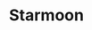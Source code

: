 ---
title: Starmoon
date: 
draft: false

# descripcion
description : Luna detalle estrellas

materials: Plata 925

color: Plateado

dimensions: 1,1 cm

code: 01-03-0270

type: "Aros"

categories: []

# Images
# first image will be shown in the product page
images:
  # - image: "images/path_to_image"
  # La ubicacion de las imagenes es imagenes/Aros/Aros.Microcubic/01-03-0270-starmoon
  - image: "./images/aros/microcubic/01-03-0270-luna-detalle-estrellas_a.jpeg"
  - image: "./images/aros/microcubic/01-03-0270-luna-detalle-estrellas_b.jpeg"
---